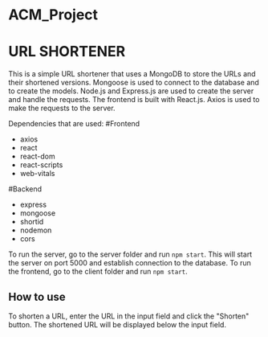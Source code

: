 # ACM_Project

URL SHORTENER
=============

This is a simple URL shortener that uses a MongoDB to store the URLs and their shortened versions.
Mongoose is used to connect to the database and to create the models.
Node.js and Express.js are used to create the server and handle the requests.
The frontend is built with React.js.
Axios is used to make the requests to the server.


Dependencies that are used:
#Frontend
- axios
- react
- react-dom
- react-scripts
- web-vitals

#Backend
- express
- mongoose
- shortid
- nodemon
- cors


To run the server, go to the server folder and run `npm start`.
This will start the server on port 5000 and establish connection to the database.
To run the frontend, go to the client folder and run `npm start`.


## How to use
To shorten a URL, enter the URL in the input field and click the "Shorten" button.
The shortened URL will be displayed below the input field.



